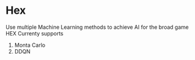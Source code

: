 # Hex
Use multiple Machine Learning methods to achieve AI for the broad game HEX
Currenty supports
1. Monta Carlo
2. DDQN
